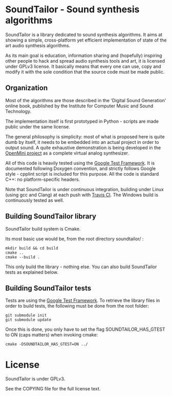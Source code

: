 SoundTailor - Sound synthesis algorithms
==================================

SoundTailor is a library dedicated to sound synthesis algorithms.
It aims at showing a simple, cross-platform yet efficient implementation of state of the art audio synthesis algorithms.

As its main goal is education, information sharing and (hopefully) inspiring other people to hack and spread audio synthesis tools and art, it is licensed under GPLv3 license.
It basically means that every one can use, copy and modify it with the sole condition that the source code must be made public.

Organization
------------

Most of the algorithms are those described in the 'Digital Sound Generation' online book, published by the Institute for Computer Music and Sound Technology.

The implementation itself is first prototyped in Python - scripts are made public under the same license.

The general philosophy is simplicity: most of what is proposed here is quite dumb by itself, it needs to be embedded into an actual project in order to output sound.
A quite exhaustive demonstration is being developed in the [OpenMini project](http://g4m4.github.io/openmini/) as a complete virtual analog synthesizer.

All of this code is heavily tested using the [Google Test Framework](http://code.google.com/p/googletest/).
It is documented following Doxygen convention, and strictly follows Google style - cpplint script is included for this purpose.
All the code is standard C++: no platform-specific headers.

Note that SoundTailor is under continuous integration, building under Linux (using gcc and Clang) at each push with [Travis CI](https://travis-ci.org/G4m4/soundtailor).
The Windows build is continuously tested as well.

Building SoundTailor library
-------------------------

SoundTailor build system is Cmake.

Its most basic use would be, from the root directory soundtailor/ :

    mkdir build && cd build
    cmake ..
    cmake --build .

This only build the library - nothing else. You can also build SoundTailor tests as explained below.

Building SoundTailor tests
-----------------------

Tests are using the [Google Test Framework](http://code.google.com/p/googletest/).
To retrieve the library files in order to build tests, the following must be done from the root folder:

    git submodule init
    git submodule update

Once this is done, you only have to set the flag SOUNDTAILOR_HAS_GTEST to ON (caps matters) when invoking cmake:

    cmake -DSOUNDTAILOR_HAS_GTEST=ON ../

License
==================================
SoundTailor is under GPLv3.

See the COPYING file for the full license text.
